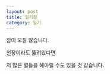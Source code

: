 ```yaml
---
layout: post
title: 일기장
category: 일기
---
```



잠이 오질 않습니다.

천장이라도 뚫려있다면

저 많은 별들을 헤아릴 수도 있을 것 같습니다.
